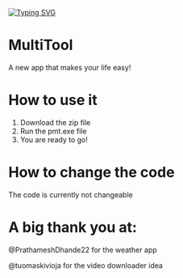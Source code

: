 [![Typing SVG](https://readme-typing-svg.demolab.com?font=Fira+Code&weight=700&size=36&pause=1000&width=435&lines=MultiTool)](https://git.io/typing-svg)

# MultiTool
A new app that makes your life easy!

# How to use it
1) Download the zip file
2) Run the pmt.exe file
3) You are ready to go!

# How to change the code
The code is currently not changeable

# A big thank you at:
@PrathameshDhande22 for the weather app

@tuomaskivioja for the video downloader idea
